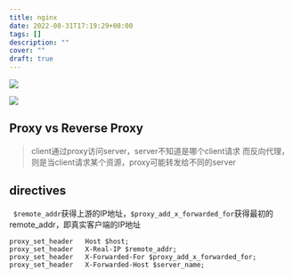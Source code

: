 ```yaml
---
title: nginx
date: 2022-08-31T17:19:29+08:00
tags: []
description: ""
cover: ""
draft: true
---
```



![](https://s2.loli.net/2022/08/31/4NdEAVRsKhXM1iS.png)


![](https://s2.loli.net/2022/08/31/SlYXDVqGg31IZ5a.png)


## Proxy vs Reverse Proxy

>client通过proxy访问server，server不知道是哪个client请求
>而反向代理，则是当client请求某个资源，proxy可能转发给不同的server



## directives

` $remote_addr`获得上游的IP地址，`$proxy_add_x_forwarded_for`获得最初的remote_addr，即真实客户端的IP地址

```
proxy_set_header   Host $host;
proxy_set_header   X-Real-IP $remote_addr;
proxy_set_header   X-Forwarded-For $proxy_add_x_forwarded_for;
proxy_set_header   X-Forwarded-Host $server_name;
```


